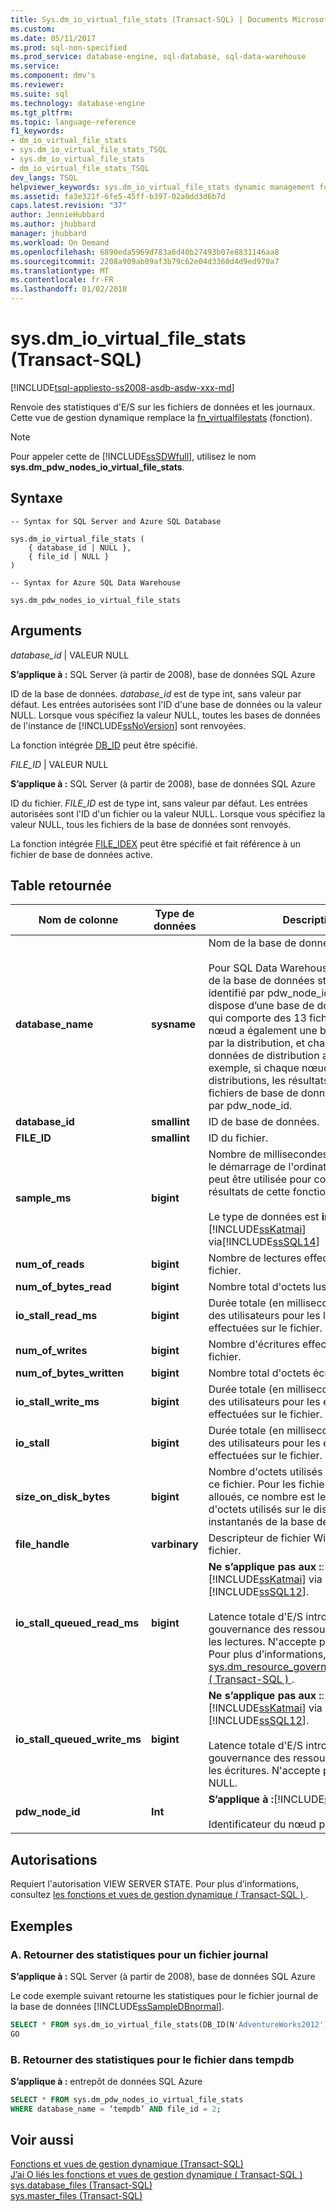 ```yaml
---
title: Sys.dm_io_virtual_file_stats (Transact-SQL) | Documents Microsoft
ms.custom: 
ms.date: 05/11/2017
ms.prod: sql-non-specified
ms.prod_service: database-engine, sql-database, sql-data-warehouse
ms.service: 
ms.component: dmv's
ms.reviewer: 
ms.suite: sql
ms.technology: database-engine
ms.tgt_pltfrm: 
ms.topic: language-reference
f1_keywords:
- dm_io_virtual_file_stats
- sys.dm_io_virtual_file_stats_TSQL
- sys.dm_io_virtual_file_stats
- dm_io_virtual_file_stats_TSQL
dev_langs: TSQL
helpviewer_keywords: sys.dm_io_virtual_file_stats dynamic management function
ms.assetid: fa3e321f-6fe5-45ff-b397-02a0dd3d6b7d
caps.latest.revision: "37"
author: JennieHubbard
ms.author: jhubbard
manager: jhubbard
ms.workload: On Demand
ms.openlocfilehash: 6890eda5969d783a6d40b27493b07e8831146aa8
ms.sourcegitcommit: 2208a909ab09af3b79c62e04d3360d4d9ed970a7
ms.translationtype: MT
ms.contentlocale: fr-FR
ms.lasthandoff: 01/02/2018
---
```

# <a name="sysdmiovirtualfilestats-transact-sql"></a>sys.dm_io_virtual_file_stats (Transact-SQL)
[!INCLUDE[tsql-appliesto-ss2008-asdb-asdw-xxx-md](../../includes/tsql-appliesto-ss2008-asdb-asdw-xxx-md.md)]

  Renvoie des statistiques d'E/S sur les fichiers de données et les journaux. Cette vue de gestion dynamique remplace la [fn_virtualfilestats](../../relational-databases/system-functions/sys-fn-virtualfilestats-transact-sql.md) (fonction).  
  
> [!NOTE]  
>  Pour appeler cette de [!INCLUDE[ssSDWfull](../../includes/sssdwfull-md.md)], utilisez le nom **sys.dm_pdw_nodes_io_virtual_file_stats**. 

## <a name="syntax"></a>Syntaxe  
  
```  
-- Syntax for SQL Server and Azure SQL Database

sys.dm_io_virtual_file_stats (   
    { database_id | NULL },  
    { file_id | NULL }  
)  
```  

```  
-- Syntax for Azure SQL Data Warehouse

sys.dm_pdw_nodes_io_virtual_file_stats
```
  
## <a name="arguments"></a>Arguments  


 *database_id* | VALEUR NULL

 **S’applique à :** SQL Server (à partir de 2008), base de données SQL Azure

 ID de la base de données. *database_id* est de type int, sans valeur par défaut. Les entrées autorisées sont l'ID d'une base de données ou la valeur NULL. Lorsque vous spécifiez la valeur NULL, toutes les bases de données de l'instance de [!INCLUDE[ssNoVersion](../../includes/ssnoversion-md.md)] sont renvoyées.  
  
 La fonction intégrée [DB_ID](../../t-sql/functions/db-id-transact-sql.md) peut être spécifié.  
  
*FILE_ID* | VALEUR NULL

**S’applique à :** SQL Server (à partir de 2008), base de données SQL Azure
 
ID du fichier. *FILE_ID* est de type int, sans valeur par défaut. Les entrées autorisées sont l'ID d'un fichier ou la valeur NULL. Lorsque vous spécifiez la valeur NULL, tous les fichiers de la base de données sont renvoyés.  
  
 La fonction intégrée [FILE_IDEX](../../t-sql/functions/file-idex-transact-sql.md) peut être spécifié et fait référence à un fichier de base de données active.  
  
## <a name="table-returned"></a>Table retournée  
  
|Nom de colonne|Type de données|Description|  
|-----------------|---------------|-----------------|  
|**database_name**|**sysname**|Nom de la base de données.</br></br>Pour SQL Data Warehouse, il s’agit de celui de la base de données stocké sur le nœud identifié par pdw_node_id. Chaque nœud dispose d’une base de données tempdb qui comporte des 13 fichiers. Chaque nœud a également une base de données par la distribution, et chaque base de données de distribution a 5 fichiers. Par exemple, si chaque nœud contient 4 distributions, les résultats indiquent 20 fichiers de base de données de distribution par pdw_node_id. 
|**database_id**|**smallint**|ID de base de données.|  
|**FILE_ID**|**smallint**|ID du fichier.|  
|**sample_ms**|**bigint**|Nombre de millisecondes écoulées depuis le démarrage de l'ordinateur. Cette colonne peut être utilisée pour comparer différents résultats de cette fonction.</br></br>Le type de données est **int** pour [!INCLUDE[ssKatmai](../../includes/sskatmai-md.md)] via[!INCLUDE[ssSQL14](../../includes/sssql14-md.md)]|  
|**num_of_reads**|**bigint**|Nombre de lectures effectuées sur le fichier.|  
|**num_of_bytes_read**|**bigint**|Nombre total d'octets lus sur ce fichier.|  
|**io_stall_read_ms**|**bigint**|Durée totale (en millisecondes) d'attente des utilisateurs pour les lectures effectuées sur le fichier.|  
|**num_of_writes**|**bigint**|Nombre d'écritures effectuées sur ce fichier.|  
|**num_of_bytes_written**|**bigint**|Nombre total d'octets écrits dans le fichier.|  
|**io_stall_write_ms**|**bigint**|Durée totale (en millisecondes) d'attente des utilisateurs pour les écritures effectuées sur le fichier.|  
|**io_stall**|**bigint**|Durée totale (en millisecondes) d'attente des utilisateurs pour les entrées/sorties effectuées sur le fichier.|  
|**size_on_disk_bytes**|**bigint**|Nombre d'octets utilisés sur le disque pour ce fichier. Pour les fichiers partiellement alloués, ce nombre est le nombre réel d'octets utilisés sur le disque pour les instantanés de la base de données.|  
|**file_handle**|**varbinary**|Descripteur de fichier Windows pour ce fichier.|  
|**io_stall_queued_read_ms**|**bigint**|**Ne s’applique pas aux :**: [!INCLUDE[ssKatmai](../../includes/sskatmai-md.md)] via [!INCLUDE[ssSQL12](../../includes/sssql11-md.md)].<br /><br /> Latence totale d'E/S introduite par la gouvernance des ressources d'E/S pour les lectures. N'accepte pas la valeur NULL. Pour plus d’informations, consultez [sys.dm_resource_governor_resource_pools &#40; Transact-SQL &#41; ](../../relational-databases/system-dynamic-management-views/sys-dm-resource-governor-resource-pools-transact-sql.md).|  
|**io_stall_queued_write_ms**|**bigint**|**Ne s’applique pas aux :**: [!INCLUDE[ssKatmai](../../includes/sskatmai-md.md)] via [!INCLUDE[ssSQL12](../../includes/sssql11-md.md)].<br /><br />  Latence totale d'E/S introduite par la gouvernance des ressources d'E/S pour les écritures. N'accepte pas la valeur NULL.|
|**pdw_node_id**|**Int**|**S’applique à :**[!INCLUDE[ssSDW](../../includes/sssdw-md.md)]</br></br>Identificateur du nœud pour la distribution.
 
  
## <a name="permissions"></a>Autorisations  
 Requiert l'autorisation VIEW SERVER STATE. Pour plus d’informations, consultez [les fonctions et vues de gestion dynamique &#40; Transact-SQL &#41; ](~/relational-databases/system-dynamic-management-views/system-dynamic-management-views.md).  
  
## <a name="examples"></a>Exemples  

### <a name="a-return-statistics-for-a-log-file"></a>A. Retourner des statistiques pour un fichier journal

**S’applique à :** SQL Server (à partir de 2008), base de données SQL Azure

 Le code exemple suivant retourne les statistiques pour le fichier journal de la base de données [!INCLUDE[ssSampleDBnormal](../../includes/sssampledbnormal-md.md)].  
  
```sql  
SELECT * FROM sys.dm_io_virtual_file_stats(DB_ID(N'AdventureWorks2012'), 2);  
GO  
```  
  
### <a name="b-return-statistics-for-file-in-tempdb"></a>B. Retourner des statistiques pour le fichier dans tempdb

**S’applique à :** entrepôt de données SQL Azure

```sql
SELECT * FROM sys.dm_pdw_nodes_io_virtual_file_stats 
WHERE database_name = ‘tempdb’ AND file_id = 2;

```

## <a name="see-also"></a>Voir aussi  
 [Fonctions et vues de gestion dynamique &#40;Transact-SQL&#41;](~/relational-databases/system-dynamic-management-views/system-dynamic-management-views.md)   
 [J’ai O liés les fonctions et vues de gestion dynamique &#40; Transact-SQL &#41;](../../relational-databases/system-dynamic-management-views/i-o-related-dynamic-management-views-and-functions-transact-sql.md)   
 [sys.database_files &#40;Transact-SQL&#41;](../../relational-databases/system-catalog-views/sys-database-files-transact-sql.md)   
 [sys.master_files &#40;Transact-SQL&#41;](../../relational-databases/system-catalog-views/sys-master-files-transact-sql.md)  
  
  

